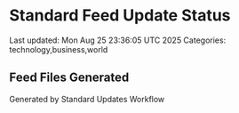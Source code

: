 # Standard Feed Update Status
Last updated: Mon Aug 25 23:36:05 UTC 2025
Categories: technology,business,world

## Feed Files Generated

Generated by Standard Updates Workflow
